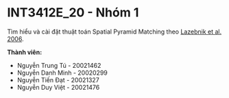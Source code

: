 # INT3412E_20 - Nhóm 1
Tìm hiểu và cài đặt thuật toán Spatial Pyramid Matching theo [Lazebnik et al. 2006](http://www.di.ens.fr/willow/pdfs/cvpr06b.pdf).

**Thành viên:**
* Nguyễn Trung Tú - 20021462
* Nguyễn Danh Minh - 20020299
* Nguyễn Tiến Đạt - 20021327
* Nguyễn Duy Việt - 20021476


